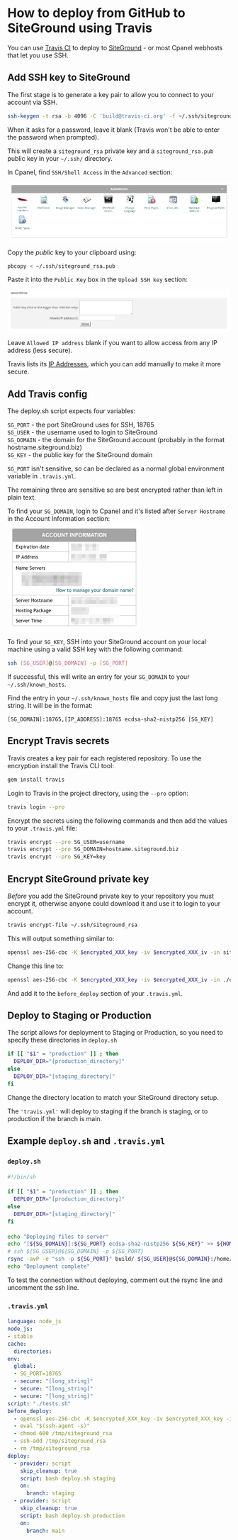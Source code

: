 # How to deploy from GitHub to SiteGround using Travis

You can use [Travis CI](https://travis-ci.com/) to deploy to [SiteGround](https://www.siteground.com/) - or most Cpanel webhosts that let you use SSH.

## Add SSH key to SiteGround

The first stage is to generate a key pair to allow you to connect to your account via SSH.

```bash
ssh-keygen -t rsa -b 4096 -C 'build@travis-ci.org' -f ~/.ssh/siteground_rsa
```

When it asks for a password, leave it blank (Travis won't be able to enter the password when prompted).

This will create a `siteground_rsa` private key and a `siteground_rsa.pub` public key in your `~/.ssh/` directory.

In Cpanel, find `SSH/Shell Access` in the `Advanced` section:

![Cpanel SSH/Shell Access](./images/cpanel-advanced.png)

Copy the *public* key to your clipboard using:

```bash
pbcopy < ~/.ssh/siteground_rsa.pub
```

Paste it into the `Public Key` box in the `Upload SSH key` section:

![Cpanel Upload SSH Key](./images/cpanel-upload-ssh-key.png)

Leave `Allowed IP address` blank if you want to allow access from any IP address (less secure).

Travis lists its [IP Addresses](https://docs.travis-ci.com/user/ip-addresses/), which you can add manually to make it more secure.

## Add Travis config

The deploy.sh script expects four variables:

`SG_PORT` - the port SiteGround uses for SSH, 18765  
`SG_USER` - the username used to login to SiteGround  
`SG_DOMAIN` - the domain for the SiteGround account (probably in the format hostname.siteground.biz)  
`SG_KEY` - the public key for the SiteGround domain  

`SG_PORT` isn't sensitive, so can be declared as a normal global environment variable in `.travis.yml`.

The remaining three are sensitive so are best encrypted rather than left in plain text.

To find your `SG_DOMAIN`, login to Cpanel and it's listed after `Server Hostname` in the Account Information section:  
![Cpanel Account Information](./images/cpanel-account-information.png)

To find your `SG_KEY`, SSH into your SiteGround account on your local machine using a valid SSH key with the following command:

```bash
ssh [SG_USER]@[SG_DOMAIN] -p [SG_PORT]
```

If successful, this will write an entry for your `SG_DOMAIN` to your `~/.ssh/known_hosts`.

Find the entry in your `~/.ssh/known_hosts` file and copy just the last long string. It will be in the format:
```
[SG_DOMAIN]:18765,[IP_ADDRESS]:18765 ecdsa-sha2-nistp256 [SG_KEY]
```

## Encrypt Travis secrets

Travis creates a key pair for each registered repository. To use the encryption install the Travis CLI tool:

```bash
gem install travis
```

Login to Travis in the project directory, using the `--pro` option:

```bash
travis login --pro
```

Encrypt the secrets using the following commands and then add the values to your `.travis.yml` file:

```bash
travis encrypt --pro SG_USER=username
travis encrypt --pro SG_DOMAIN=hostname.siteground.biz
travis encrypt --pro SG_KEY=key
```

## Encrypt SiteGround private key

*Before* you add the SiteGround private key to your repository you must encrypt it, otherwise anyone could download it and use it to login to your account.

```bash
travis encrypt-file ~/.ssh/siteground_rsa
```

This will output something similar to:

```bash
openssl aes-256-cbc -K $encrypted_XXX_key -iv $encrypted_XXX_iv -in siteground_rsa.enc -out ~\/.ssh/siteground_rsa -d
```

Change this line to:

```bash
openssl aes-256-cbc -K $encrypted_XXX_key -iv $encrypted_XXX_iv -in ./deploy/siteground_rsa.enc -out /tmp/siteground_rsa -d
```

And add it to the `before_deploy` section of your `.travis.yml`.

## Deploy to Staging or Production

The script allows for deployment to Staging or Production, so you need to specify these directories in `deploy.sh`

```bash
if [[ "$1" = "production" ]] ; then
  DEPLOY_DIR="[production_directory]"
else
  DEPLOY_DIR="[staging_directory]"
fi
```

Change the directory location to match your SiteGround directory setup.

The `'travis.yml'` will deploy to staging if the branch is staging, or to production if the branch is main.

## Example `deploy.sh` and `.travis.yml`

### `deploy.sh`

```bash
#!/bin/sh

if [[ "$1" = "production" ]] ; then
  DEPLOY_DIR="[production_directory]"
else
  DEPLOY_DIR="[staging_directory]"
fi

echo "Deploying files to server"
echo "[${SG_DOMAIN}]:${SG_PORT} ecdsa-sha2-nistp256 ${SG_KEY}" >> ${HOME}/.ssh/known_hosts
# ssh ${SG_USER}@${SG_DOMAIN} -p ${SG_PORT}
rsync -avP -e "ssh -p ${SG_PORT}" build/ ${SG_USER}@${SG_DOMAIN}:/home/${SG_USER}/domains/${DEPLOY_DIR}/
echo "Deployment complete"
```

To test the connection without deploying, comment out the rsync line and uncomment the ssh line.

### `.travis.yml`

```yml
language: node_js
node_js:
- stable
cache:
  directories:
env:
  global:
  - SG_PORT=18765
  - secure: "[long_string]"
  - secure: "[long_string]"
  - secure: "[long_string]"
script: "./tests.sh"
before_deploy:
  - openssl aes-256-cbc -K $encrypted_XXX_key -iv $encrypted_XXX_key -in siteground_rsa.enc -out /tmp/siteground_rsa -d
  - eval "$(ssh-agent -s)"
  - chmod 600 /tmp/siteground_rsa
  - ssh-add /tmp/siteground_rsa
  - rm /tmp/siteground_rsa
deploy:
  - provider: script
    skip_cleanup: true
    script: bash deploy.sh staging
    on:
      branch: staging
  - provider: script
    skip_cleanup: true
    script: bash deploy.sh production
    on:
      branch: main
```

